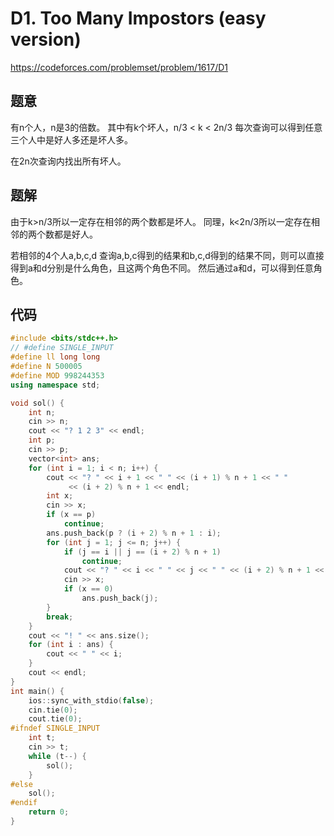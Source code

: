 # D1. Too Many Impostors (easy version)
https://codeforces.com/problemset/problem/1617/D1

## 题意

有n个人，n是3的倍数。
其中有k个坏人，n/3 < k < 2n/3
每次查询可以得到任意三个人中是好人多还是坏人多。

在2n次查询内找出所有坏人。

## 题解

由于k>n/3所以一定存在相邻的两个数都是坏人。
同理，k<2n/3所以一定存在相邻的两个数都是好人。

若相邻的4个人a,b,c,d
查询a,b,c得到的结果和b,c,d得到的结果不同，则可以直接得到a和d分别是什么角色，且这两个角色不同。
然后通过a和d，可以得到任意角色。

## 代码

``` cpp
#include <bits/stdc++.h>
// #define SINGLE_INPUT
#define ll long long
#define N 500005
#define MOD 998244353
using namespace std;

void sol() {
    int n;
    cin >> n;
    cout << "? 1 2 3" << endl;
    int p;
    cin >> p;
    vector<int> ans;
    for (int i = 1; i < n; i++) {
        cout << "? " << i + 1 << " " << (i + 1) % n + 1 << " "
             << (i + 2) % n + 1 << endl;
        int x;
        cin >> x;
        if (x == p)
            continue;
        ans.push_back(p ? (i + 2) % n + 1 : i);
        for (int j = 1; j <= n; j++) {
            if (j == i || j == (i + 2) % n + 1)
                continue;
            cout << "? " << i << " " << j << " " << (i + 2) % n + 1 << endl;
            cin >> x;
            if (x == 0)
                ans.push_back(j);
        }
        break;
    }
    cout << "! " << ans.size();
    for (int i : ans) {
        cout << " " << i;
    }
    cout << endl;
}
int main() {
    ios::sync_with_stdio(false);
    cin.tie(0);
    cout.tie(0);
#ifndef SINGLE_INPUT
    int t;
    cin >> t;
    while (t--) {
        sol();
    }
#else
    sol();
#endif
    return 0;
}
```